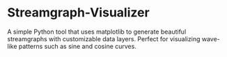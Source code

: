 # Streamgraph-Visualizer
A simple Python tool that uses matplotlib to generate beautiful streamgraphs with customizable data layers. Perfect for visualizing wave-like patterns such as sine and cosine curves.
